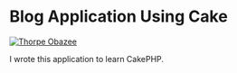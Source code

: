 Blog Application Using Cake
=======

[![Thorpe Obazee](https://secure.gravatar.com/avatar/2461e49b79f7b1f72273bad5d06f2b3d?s=140&d=https://a248.e.akamai.net/assets.github.com%2Fimages%2Fgravatars%2Fgravatar-user-420.png)](http://thorpe-obazee.com)

I wrote this application to learn CakePHP.